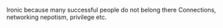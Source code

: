 Ironic because many successful people do not belong there 
Connections, networking nepotism, privilege etc. 